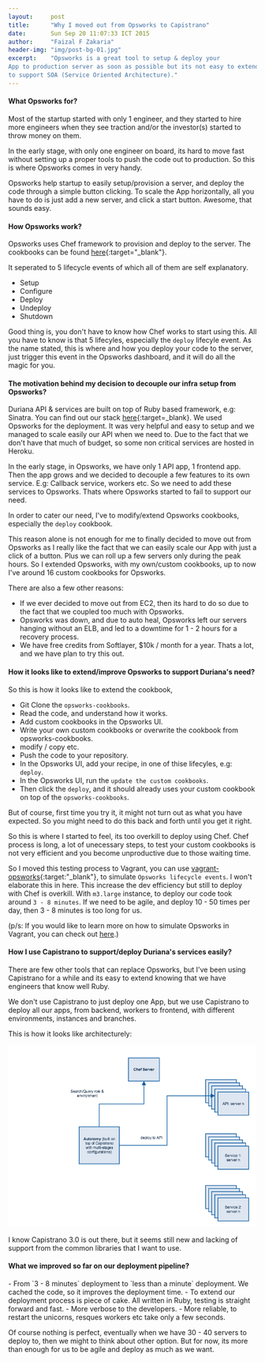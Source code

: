 ```yaml
---
layout:     post
title:      "Why I moved out from Opsworks to Capistrano"
date:       Sun Sep 20 11:07:33 ICT 2015
author:     "Faizal F Zakaria"
header-img: "img/post-bg-01.jpg"
excerpt:    "Opsworks is a great tool to setup & deploy your
App to production server as soon as possible but its not easy to extend its functionalities
to support SOA (Service Oriented Architecture)."
---
```


<h4>What Opsworks for?</h4>

Most of the startup started with only 1 engineer, and they started to hire
more engineers when they see traction and/or the investor(s) started
to throw money on them.

In the early stage, with only one engineer on board, its hard to move
fast without setting up a proper tools to push the code out to
production. So this is where Opsworks comes in very handy.

Opsworks help startup to easily setup/provision a server, and deploy
the code through a simple button clicking. To scale the App
horizontally, all you have to do is just add a new server, and click a
start button. Awesome, that sounds easy.

<h4>How Opsworks work?</h4>

Opsworks uses Chef framework to provision and deploy to the server. The cookbooks can
be found [here](https://github.com/aws/opsworks-cookbooks){:target="_blank"}.

It seperated to 5 lifecycle events of which all of them are self explanatory.

- Setup
- Configure
- Deploy
- Undeploy
- Shutdown

Good thing is, you don't have to know how Chef works to start using
this. All you have to know is that 5 lifecyles, especially the `deploy`
lifecyle event. As the name stated, this is where and how you deploy
your code to the server, just trigger this event in the Opsworks dashboard, and it
will do all the magic for you.

<h4>The motivation behind my decision to decouple our infra setup from Opsworks?</h4>

Duriana API & services are built on top of Ruby based framework, e.g:
Sinatra. You can find out our stack
[here](https://github.com/duriana/the-team){:target=_blank}. We used
Opsworks for the deployment. It was very helpful and easy to setup and
we managed to scale easily our API when we need to. Due to the fact
that we don't have that much of budget, so some non critical
services are hosted in Heroku.

In the early stage, in Opsworks, we have only 1 API app, 1 frontend
app. Then the app grows and we decided to decouple a few features to
its own service. E.g: Callback service, workers etc. So we need to add
these services to Opsworks. Thats where Opsworks started to fail to support our need.

In order to cater our need, I've to modify/extend Opsworks cookbooks,
especially the `deploy` cookbook.

This reason alone is not enough for me to finally decided to move out
from Opsworks as I really like the fact that we can easily scale our
App with just a click of a button. Plus we can roll up a few servers
only during the peak hours. So I extended Opsworks, with my
own/custom cookbooks, up to now I've around 16 custom cookbooks for Opsworks.

There are also a few other reasons:

- If we ever decided to move out from EC2, then its hard to do so due
  to the fact that we coupled too much with Opsworks.
- Opsworks was down, and due to auto heal, Opsworks left our servers
  hanging without an ELB, and led to a downtime for 1 - 2 hours for a
  recovery process.
- We have free credits from Softlayer, $10k / month for a
  year. Thats a lot, and we have plan to try this out.

<p></p>
<h4>How it looks like to extend/improve Opsworks to support Duriana's
need?</h4>

So this is how it looks like to extend the cookbook,

- Git Clone the `opsworks-cookbooks`.
- Read the code, and understand how it works.
- Add custom cookbooks in the Opsworks UI.
- Write your own custom cookbooks or overwrite the cookbook from
  opsworks-cookbooks.
- modify / copy  etc.
- Push the code to your repository.
- In the Opsworks UI, add your recipe, in one of thise lifecyles, e.g:
  `deploy`.
- In the Opsworks UI, run the `update the custom cookbooks`.
- Then click the `deploy`, and it should already uses your custom
  cookbook on top of the `opsworks-cookbooks`.

But of course, first time you try it, it might not turn out as what
you have expected. So you might need to do this back and forth until
you get it right.

So this is where I started to feel, its too overkill to deploy using
Chef. Chef process is long, a lot of unecessary steps, to test your
custom cookbooks is not very efficient and you become unproductive due
to those waiting time.

So I moved this testing process to Vagrant, you can use
[vagrant-opsworks](https://github.com/wwestenbrink/vagrant-opsworks){:target:"_blank"},
to simulate `Opsworks lifecycle events`. I won't elaborate this in here. This
increase the dev efficiency but still to deploy with Chef is
overkill. With `m3.large` instance, to deploy our code took around `3 - 8
minutes`. If we need to be agile, and deploy 10 - 50 times per day,
then 3 - 8 minutes is too long for us.

(p/s: If you would like to learn more on how to simulate Opsworks in
Vagrant, you can check out [here](http://faizalzakaria.github.io/todo).)

<h4>How I use Capistrano to support/deploy Duriana's services easily?</h4>

There are few other tools that can replace Opsworks, but I've been
using Capistrano for a while and its easy to extend knowing that we
have engineers that know well Ruby.

We don't use Capistrano to just deploy one App, but we use Capistrano to
deploy all our apps, from backend, workers to frontend, with different
environments, instances and branches.

This is how it looks like architecturely:

![Autotomy](/img/posts/autotomy_capistrano.png)

I know Capistrano 3.0 is out there, but it seems still new and lacking
of support from the common libraries that I want to use.

<p></p>
<h4>What we improved so far on our deployment pipeline?</h4>

<p></p>
- From `3 - 8 minutes` deployment to `less than a minute` deployment. We
cached the code, so it improves the deployment time.
- To extend our deployment process is piece of cake. All written in
  Ruby, testing is straight forward and fast.
- More verbose to the developers.
- More reliable, to restart the unicorns, resques workers etc take
  only a few seconds.

Of course nothing is perfect, eventually when we have 30 - 40 servers
to deploy to, then we might to think about other option. But for now, its
more than enough for us to be agile and deploy as much as we want.

